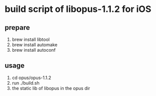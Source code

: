 # build script of libopus-1.1.2 for iOS

## prepare
1. brew install libtool
2. brew install automake
3. brew install autoconf

## usage
1. cd opus/opus-1.1.2
2. run ./build.sh
3. the static lib of libopus in the opus dir 